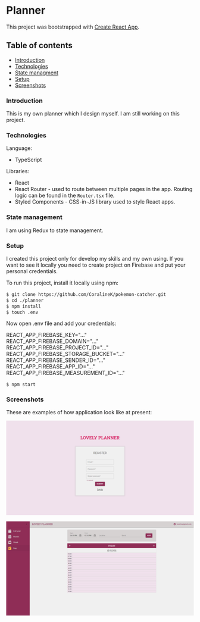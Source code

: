 # Planner

This project was bootstrapped with [Create React App](https://github.com/facebook/create-react-app).

## Table of contents

- [Introduction](#introduction)
- [Technologies](#technologies)
- [State managment](#statemanagnent)
- [Setup](#setup)
- [Screenshots](#screenshots)

### Introduction

This is my own planner which I design myself. I am still working on this project.

### Technologies

Language:

- TypeScript

Libraries:

- React
- React Router - used to route between multiple pages in the app. Routing logic can be found in the `Router.tsx` file.
- Styled Components - CSS-in-JS library used to style React apps.

### State management

I am using Redux to state management.

### Setup

I created this project only for develop my skills and my own using. If you want to see it locally you need to create project on Firebase and put your personal credentials.

To run this project, install it locally using npm:

```
$ git clone https://github.com/CoralineK/pokemon-catcher.git
$ cd ./planner
$ npm install
$ touch .env
```

Now open .env file and add your credentials:

REACT_APP_FIREBASE_KEY="..." <br />
REACT_APP_FIREBASE_DOMAIN="..." <br />
REACT_APP_FIREBASE_PROJECT_ID="..." <br />
REACT_APP_FIREBASE_STORAGE_BUCKET="..." <br />
REACT_APP_FIREBASE_SENDER_ID="..." <br />
REACT_APP_FIREBASE_APP_ID="..." <br />
REACT_APP_FIREBASE_MEASUREMENT_ID="..."

```
$ npm start
```

### Screenshots

These are examples of how application look like at present:

![register](images/register.PNG)

![day](images/day.PNG)
